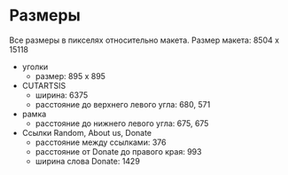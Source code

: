 # Размеры

Все размеры в пикселях относительно макета.
Размер макета: 8504 x 15118

* уголки
    - размер: 895 x 895
* CUTARTSIS
    - ширина: 6375
    - расстояние до верхнего левого угла: 680, 571
* рамка
    - расстояние до нижнего левого угла: 675, 675
* Ссылки Random, About us, Donate
    - расстояние между ссылками: 376
    - расстояние от Donate до правого края: 993
    - ширина слова Donate: 1429
